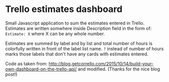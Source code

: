 # Trello estimates dashboard

Small Javascript application to sum the estimates entered in Trello.
Estimates are written somwhere inside Description field in the form of:
`Estimate: X` where X can be any whole number.

 Estimates are summed by label and by list and total number of hours is colorfully written in front of the label  list name.
 `?` instead of number of hours marks those labels that don't have any cards with estimates entered.
 

Code as taken from:
http://blog.getcorrello.com/2015/10/14/build-your-own-dashboard-on-the-trello-api/
and modified.
(Thanks for the nice blog post!)
